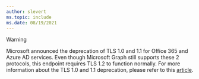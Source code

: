 ```yaml
---
author: slevert
ms.topic: include
ms.date: 08/19/2021
---
```


<!-- markdownlint-disable MD041-->

> [!WARNING]
> Microsoft announced the deprecation of TLS 1.0 and 1.1 for Office 365 and Azure AD services. Even though Microsoft Graph still supports these 2 protocols, this endpoint requires TLS 1.2 to function normally. For more information about the TLS 1.0 and 1.1 deprecation, please refer to this [article](https://docs.microsoft.com/en-us/troubleshoot/azure/active-directory/enable-support-tls-environment).